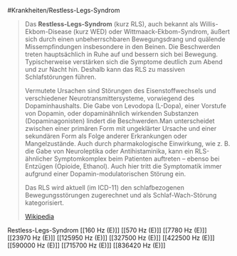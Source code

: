 #Krankheiten/Restless-Legs-Syndrom

> Das **Restless-Legs-Syndrom** (kurz RLS), auch bekannt als Willis-Ekbom-Disease (kurz WED) oder Wittmaack-Ekbom-Syndrom, äußert sich durch einen unbeherrschbaren Bewegungsdrang und quälende Missempfindungen insbesondere in den Beinen. Die Beschwerden treten hauptsächlich in Ruhe auf und bessern sich bei Bewegung. Typischerweise verstärken sich die Symptome deutlich zum Abend und zur Nacht hin. Deshalb kann das RLS zu massiven Schlafstörungen führen.
>
> Vermutete Ursachen sind Störungen des Eisenstoffwechsels und verschiedener Neurotransmittersysteme, vorwiegend des Dopaminhaushalts. Die Gabe von Levodopa (L-Dopa), einer Vorstufe von Dopamin, oder dopaminähnlich wirkenden Substanzen (Dopaminagonisten) lindert die Beschwerden.Man unterscheidet zwischen einer primären Form mit ungeklärter Ursache und einer sekundären Form als Folge anderer Erkrankungen oder Mangelzustände. Auch durch pharmakologische Einwirkung, wie z. B. die Gabe von Neuroleptika oder Antihistaminika, kann ein RLS-ähnlicher Symptomkomplex beim Patienten auftreten – ebenso bei Entzügen (Opioide, Ethanol). Auch hier tritt die Symptomatik immer aufgrund einer Dopamin-modulatorischen Störung ein.
>
> Das RLS wird aktuell (im ICD-11) den schlafbezogenen Bewegungsstörungen zugerechnet und als Schlaf-Wach-Störung kategorisiert.
>
> [Wikipedia](https://de.wikipedia.org/wiki/Restless-Legs-Syndrom)

Restless-Legs-Syndrom
[[160 Hz (E)]]
[[570 Hz (E)]]
[[7780 Hz (E)]]
[[23970 Hz (E)]]
[[125950 Hz (E)]]
[[327500 Hz (E)]]
[[422500 Hz (E)]]
[[590000 Hz (E)]]
[[715700 Hz (E)]]
[[836420 Hz (E)]]